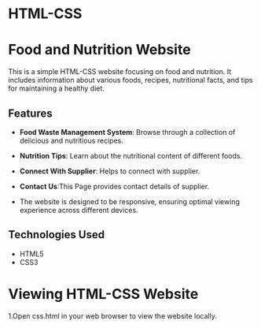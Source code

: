 # HTML-CSS
# Food and Nutrition Website

This is a simple HTML-CSS website focusing on food and nutrition. It includes information about various foods, recipes, nutritional facts, and tips for maintaining a healthy diet.

## Features

- **Food Waste Management System**: Browse through a collection of delicious and nutritious recipes.
- **Nutrition Tips**: Learn about the nutritional content of different foods.
- **Connect With Supplier**: Helps to connect with supplier.
- **Contact Us**:This Page provides contact details of supplier.

-  The website is designed to be responsive, ensuring optimal viewing experience across different devices.

## Technologies Used

- HTML5
- CSS3

# Viewing HTML-CSS Website
1.Open css.html in your web browser to view the website locally.
